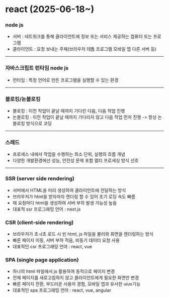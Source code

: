 # react (2025-06-18~)
### node js
- 서버 : 네트워크를 통해 클라이언트에 정보 또는 서비스 제공하는 컴퓨터 또는 프로그램
- 클라이언트 : 요청 보내는 주체(브라우저 데톱 프로그램 모바일 앱 다른 서버 등)
------
### 자바스크립트 런타임 node js
- 런타임 : 특정 언어로 만든 프로그램을 실행할 수 있는 환경
-----
### 블로킹/논블로킹
- 블로킹 : 이전 작업이 끝날 때까지 기다린 다음, 다음 작업 진행
- 논블로킹 : 이전 작업이 끝날 때까지 기다리지 않고 다음 작업 먼저 진행 -> 항상 논블로킹 방식으로 코딩
-----
### 스레드
- 프로세스 내에서 작업을 수행하는 최소 단위, 실행의 흐름 개념
- 다양한 개발환경에선 성능, 안전성 문제 포함 멀티 프로세싱 방식 선호
-----
### SSR (server side rendering)
- 서버에서 HTML을 미리 생성하여 클라이언트에 전달하는 방식
- 브라우저가 html을 받자마자 렌더링 할 수 있어 초기 로딩 속도 빠름
- 매 요청마다 html을 생성하여 서버 부하 발생 가능성 높음
- 대표적 ssr 프로그래밍 언어 : next.js
### CSR (client-side rendering)
- 브라우저가 초ㅟ초 로드 시 빈 html, js 파일을 불러와 화면을 렌더링하는 방식
- 빠른 페이지 이동, 서버 부하 적음, 비동기 데이터 요청 사용
- 대표적인 csr 프로그래밍 언어 : react, vue
### SPA (single page application)
- 하나의 html 파일에서 js 활용하여 동적으로 페이지 변경
- 전체 페이지를 새로고침하지 않고 클라이언트에게 필요한 화면만 변경
- 빠른 페이지 전환, 부드러운 사용자 경험, 모바일 앱과 유사한 uiux기능
- 대표적인 spa 프로그래밍 언어 : react, vue, angular